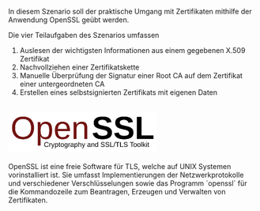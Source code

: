 In diesem Szenario soll der praktische Umgang mit Zertifikaten mithilfe der Anwendung OpenSSL geübt werden. <br>

Die vier Teilaufgaben des Szenarios umfassen<br>
1) Auslesen der wichtigsten Informationen aus einem gegebenen X.509 Zertifikat<br>
2) Nachvollziehen einer Zertifikatskette<br>
3) Manuelle Überprüfung der Signatur einer Root CA auf dem Zertifikat einer untergeordneten CA<br>
4) Erstellen eines selbstsignierten Zertifikats mit eigenen Daten<br>
<br>
<img src="assets/openssl-logo.svg" width="60%">
<br><br>
OpenSSL ist eine freie Software für TLS, welche auf UNIX Systemen vorinstalliert ist. Sie umfasst Implementierungen der Netzwerkprotokolle und verschiedener Verschlüsselungen sowie das Programm `openssl` für die Kommandozeile zum Beantragen, Erzeugen und Verwalten von Zertifikaten.